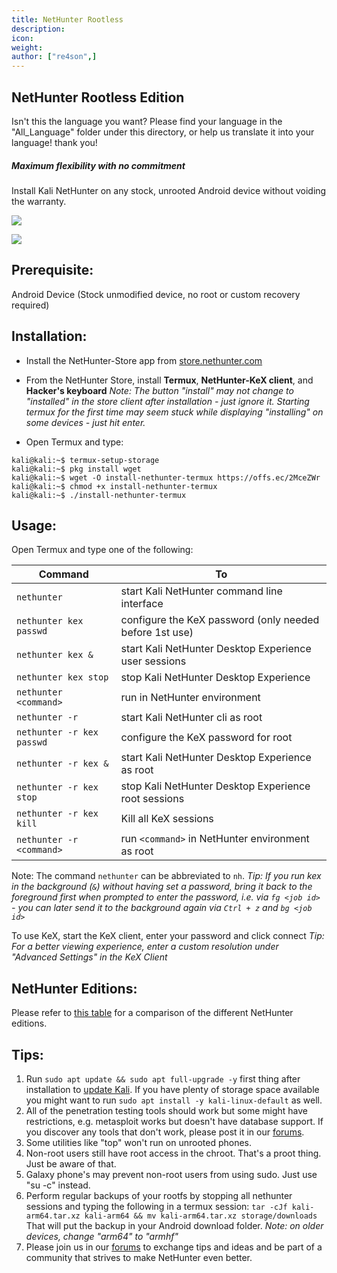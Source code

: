 ```yaml
---
title: NetHunter Rootless
description:
icon:
weight:
author: ["re4son",]
---
```


<!-- Based on https://gitlab.com/kalilinux/nethunter/build-scripts/kali-nethunter-rootless -->

## NetHunter Rootless Edition
Isn't this the language you want? Please find your language in the "All_Language" folder under this directory, or help us translate it into your language! thank you!
##### *Maximum flexibility with no commitment*

Install Kali NetHunter on any stock, unrooted Android device without voiding the warranty.

![](010-NH-Rootless-Installation_Start_s.png)

![](020-NH-Rootless-KeX_s.png)

Prerequisite:
--------------

Android Device
(Stock unmodified device, no root or custom recovery required)

Installation:
--------------

- Install the NetHunter-Store app from [store.nethunter.com](https://store.nethunter.com/)
- From the NetHunter Store, install __Termux__, __NetHunter-KeX client__, and __Hacker's keyboard__
  _Note:_
       _The button "install" may not change to "installed" in the store client after installation - just ignore it._
      _Starting termux for the first time may seem stuck while displaying "installing" on some devices - just hit enter._

- Open Termux and type:

```console
kali@kali:~$ termux-setup-storage
kali@kali:~$ pkg install wget
kali@kali:~$ wget -O install-nethunter-termux https://offs.ec/2MceZWr
kali@kali:~$ chmod +x install-nethunter-termux
kali@kali:~$ ./install-nethunter-termux
```

Usage:
-------

Open Termux and type one of the following:

| Command                   | To                                                      |
| ------------------------- | ------------------------------------------------------- |
| `nethunter`               | start Kali NetHunter command line interface             |
| `nethunter kex passwd`    | configure the KeX password (only needed before 1st use) |
| `nethunter kex &`         | start Kali NetHunter Desktop Experience user sessions   |
| `nethunter kex stop`      | stop Kali NetHunter Desktop Experience                  |
| `nethunter <command>`     | run <command> in NetHunter environment                  |
| `nethunter -r`            | start Kali NetHunter cli as root                        |
| `nethunter -r kex passwd` | configure the KeX password for root                     |
| `nethunter -r kex &`      | start Kali NetHunter Desktop Experience as root         |
| `nethunter -r kex stop`   | stop Kali NetHunter Desktop Experience root sessions    |
| `nethunter -r kex kill`   | Kill all KeX sessions                                   |
| `nethunter -r <command>`  | run `<command>` in NetHunter environment as root        |

Note: The command `nethunter` can be abbreviated to `nh`.
_Tip: If you run kex in the background (`&`) without having set a password, bring it back to the foreground first when prompted to enter the password, i.e. via `fg <job id>` - you can later send it to the background again via `Ctrl + z` and `bg <job id>`_

To use KeX, start the KeX client, enter your password and click connect
_Tip: For a better viewing experience, enter a custom resolution under "Advanced Settings" in the KeX Client_



## NetHunter Editions:

Please refer to [this table](/docs/nethunter/#1-0-nethunter-editions) for a comparison of the different NetHunter editions.

## Tips:

1. Run `sudo apt update && sudo apt full-upgrade -y` first thing after installation to [update Kali](/docs/general-use/updating-kali/). If you have plenty of storage space available you might want to run `sudo apt install -y kali-linux-default` as well.
2. All of the penetration testing tools should work but some might have restrictions, e.g. metasploit works but doesn't have database support. If you discover any tools that don't work, please post it in our [forums](https://forums.kali.org/forumdisplay.php?14-NetHunter-Forums).
3. Some utilities like "top" won't run on unrooted phones.
4. Non-root users still have root access in the chroot. That's a proot thing. Just be aware of that.
5. Galaxy phone's may prevent non-root users from using sudo. Just use "su -c" instead.
6. Perform regular backups of your rootfs by stopping all nethunter sessions and typing the following in a termux session:
   `tar -cJf kali-arm64.tar.xz kali-arm64 && mv kali-arm64.tar.xz storage/downloads`
   That will put the backup in your Android download folder.
   _Note: on older devices, change "arm64" to "armhf"_
7. Please join us in our [forums](https://forums.kali.org/forumdisplay.php?14-NetHunter-Forums) to exchange tips and ideas and be part of a community that strives to make NetHunter even better.
